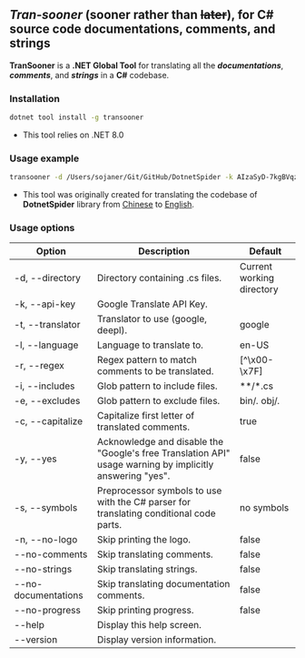 ## ***Tran-sooner*** (**sooner** rather than ~~later~~), for C# source code documentations, comments, and strings
**TranSooner** is a **.NET Global Tool** for translating all the ***documentations***, ***comments***, and ***strings*** in a **C#** codebase.

### Installation
```bash
dotnet tool install -g transooner
```
- This tool relies on .NET 8.0

### Usage example
```bash
transooner -d /Users/sojaner/Git/GitHub/DotnetSpider -k AIzaSyD-7kgBVqzyJb0e6k3yvh1PEw0F42xS4T8 -t google -s Debug
```
- This tool was originally created for translating the codebase of **DotnetSpider** library from [Chinese](https://github.com/dotnetcore/DotnetSpider) to [English](https://github.com/Sojaner/DotnetSpider/tree/en-updated).

### Usage options
| Option               | Description                                                                                                  | Default                    |
|----------------------|--------------------------------------------------------------------------------------------------------------|----------------------------|
| -d, --directory      | Directory containing .cs files.                                                                              | Current working directory |
| -k, --api-key        | Google Translate API Key.                                                                                    |                            |
| -t, --translator     | Translator to use (google, deepl).                                                                           | google                     |
| -l, --language       | Language to translate to.                                                                                    | en-US                      |
| -r, --regex          | Regex pattern to match comments to be translated.                                                            | [^\x00-\x7F]               |
| -i, --includes       | Glob pattern to include files.                                                                               | **/*.cs                   |
| -e, --excludes       | Glob pattern to exclude files.                                                                               | bin/*.* obj/*.*            |
| -c, --capitalize     | Capitalize first letter of translated comments.                                                               | true                       |
| -y, --yes            | Acknowledge and disable the "Google's free Translation API" usage warning by implicitly answering "yes".     | false                      |
| -s, --symbols        | Preprocessor symbols to use with the C# parser for translating conditional code parts.                       | no symbols                 |
| -n, --no-logo        | Skip printing the logo.                                                                                      | false                      |
| --no-comments        | Skip translating comments.                                                                                   | false                      |
| --no-strings         | Skip translating strings.                                                                                    | false                      |
| --no-documentations  | Skip translating documentation comments.                                                                     | false                      |
| --no-progress        | Skip printing progress.                                                                                      | false                      |
| --help               | Display this help screen.                                                                                    |                            |
| --version            | Display version information.                                                                                 |                            |
